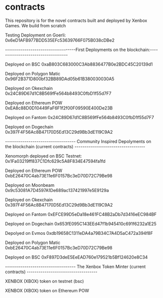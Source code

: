 # contracts
This repository is for the novel contracts built and deployed by Xenbox Games. We build from scratch

Testing Deployment on Goerli: 
0x6eD1AFB977BDD535EFc53639766F075B038cDBe2

------------------------------------First Deployments on the blockchain:------------------------------------

Deployed on BSC
0xaB803C683000C3Ab8836477B0e2BDC45C20139d1

Deployed on Polygon Matic
0x96F2B371D800bf32BB89DAd05b61B380030030A5

Deployed on Okexchain
0x24C89D67d1C8B569fFe564b8493C0fbD1f55d7F7

Deployed on Ethereum POW
0xEA8c88D0D10449FaF6F1f2f00F09590E400De23B

Deployed on Fantom
0x24C89D67d1C8B569fFe564b8493C0fbD1f55d7F7

Deployed on Dogechain
0x397F4F56Ac8B47170D5Ed13C29d9Bb3dE119C9A2


------------------------------------ Community Inspired Depolyments on the blockchain (current contracts) ------------------------------------

Xenomorph deployed on BSC Testnet: 
0x1Fa03219ff837C1Dfc629c5A8F834E47594fa1fd

Deployed on Ethereum POW
0xbE26470C4ab73E11e6F0157Bc3eD70D72C79Be98

Deployed on Moonbeam
0x9c53081A7D4597A1De689ac137421997e5E9129a

Deployed on Okexchain
0x397F4F56Ac8B47170D5Ed13C29d9Bb3dE119C9A2

Deployed on Fantom
0xEFCE99D5eDa18e461FC48B2aDb7d3416eEC984BF

Deployed on Dogechain
0x653fE095C143EEd47f1b945410c691f6232a1E25

Depolyed on Evmos
0xdb19658C1311eDA4a79B34C7A4D5aC472a394f8F

Deployed on Polygon Matic
0xbE26470C4ab73E11e6F0157Bc3eD70D72C79Be98

Deployed on BSC
0xF897D3deE5EeEAD760e179521b5Bf124620e8C34

------------------------------------ The Xenbox Token Minter (current contracts) ------------------------------------

XENBOX (XBOX) token on testnet (bsc)


XENBOX (XBOX) token on Ethereum POW



